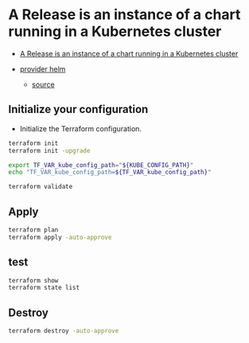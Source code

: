 # A Release is an instance of a chart running in a Kubernetes cluster

- [A Release is an instance of a chart running in a Kubernetes cluster](https://registry.terraform.io/providers/hashicorp/helm/latest/docs/resources/release)

- [provider helm](https://registry.terraform.io/providers/hashicorp/helm/latest)
  - [source](https://github.com/hashicorp/terraform-provider-helm)


## Initialize your configuration

- Initialize the Terraform configuration.

```sh
terraform init
terraform init -upgrade

export TF_VAR_kube_config_path="${KUBE_CONFIG_PATH}"
echo "TF_VAR_kube_config_path=${TF_VAR_kube_config_path}"

terraform validate
```

## Apply

```sh
terraform plan
terraform apply -auto-approve
```

## test

```sh
terraform show
terraform state list
```

## Destroy

```sh
terraform destroy -auto-approve
```
